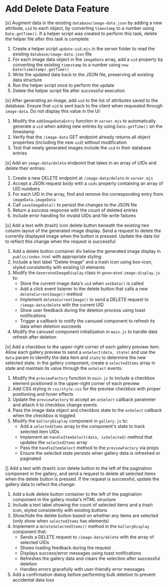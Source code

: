 # Add Delete Data Feature
[x] Augment data in the existing `database/image-data.json` by adding a new attribute, `uid` to each object, by converting `timestamp` to a number using `Date.getTime()`. If a helper script was created to perform this task, delete the helper file after this task is complete:
1. Create a helper script `update-uid.mjs` in the server folder to read the existing `database/image-data.json` file
2. For each image data object in the `imageData` array, add a `uid` property by converting the existing `timestamp` to a number using `new Date(timestamp).getTime()`
3. Write the updated data back to the JSON file, preserving all existing data structure
4. Run the helper script once to perform the update
5. Delete the helper script file after successful execution

[x] After generating an image, add `uid` to the list of attributes saved to the database. Ensure that `uid` is sent back to the client when requested through `image-data`. Do not display this value in the UI:
1. Modify the `addImageDataEntry` function in `server.mjs` to automatically generate a `uid` when adding new entries by using `Date.getTime()` on the timestamp
2. Verify that the `/image-data` GET endpoint already returns all object properties (including the new `uid`) without modification
3. Test that newly generated images include the `uid` in their database entries

[x] Add an `image-data/delete` endpoint that takes in an array of UIDs and delete their entries:
1. Create a new DELETE endpoint at `/image-data/delete` in `server.mjs`
2. Accept a JSON request body with a `uids` property containing an array of UID numbers
3. For each UID in the array, find and remove the corresponding entry from `imageData.imageData`
4. Call `saveImageData()` to persist the changes to the JSON file
5. Return a success response with the count of deleted entries
6. Include error handling for invalid UIDs and file write failures

[x] Add a text with (trash) icon delete button beneath the existing two column layout of the generated image display. Send a request to delete the currently displayed image when the button is pressed. Update the data list to reflect this change when the request is successful:
1. Add a delete button container div below the generated image display in `public/index.html` with appropriate styling
2. Include a text label "Delete Image" and a trash icon using box-icon, styled consistently with existing UI elements
3. Modify the `GeneratedImageDisplay` class in `generated-image-display.js` to:
   - Store the current image data's `uid` when `setData()` is called
   - Add a click event listener to the delete button that calls a new `deleteCurrentImage()` method
   - Implement `deleteCurrentImage()` to send a DELETE request to `/image-data/delete` with the current UID
   - Show user feedback during the deletion process using toast notifications
   - Trigger a callback to notify the carousel component to refresh its data when deletion succeeds
4. Modify the carousel component initialization in `main.js` to handle data refresh after deletion

[x] Add a checkbox to the upper-right corner of each gallery preview item. Allow each gallery preview to send a `onSelect(data, state)` and use the `data` param to identify the data item and `state` to determine the new selected state. in the gallery component, create a `selectedItems` array in state and maintain its value through the `onSelect` events:
1. Modify the `previewFactory` function in `main.js` to include a checkbox element positioned in the upper-right corner of each preview
2. Add CSS styling in `css/style.css` for the preview checkbox with proper positioning and hover effects
3. Update the `previewFactory` to accept an `onSelect` callback parameter and attach it to checkbox change events
4. Pass the image data object and checkbox state to the `onSelect` callback when the checkbox is toggled
5. Modify the `GalleryDisplay` component in `gallery.js` to:
   - Add a `selectedItems` array to the component's state to track selected item UIDs
   - Implement an `handleItemSelect(data, isSelected)` method that updates the `selectedItems` array
   - Pass the `handleItemSelect` method to the `previewFactory` via props
   - Ensure the selected state persists when gallery data is refreshed or paginated

[] Add a text with (trash) icon delete button to the left of the pagination component in the gallery, and send a request to delete all selected items when the delete button is pressed. If the request is successful, update the gallery data to reflect the change:
1. Add a bulk delete button container to the left of the pagination component in the gallery modal's HTML structure
2. Include a text label showing the count of selected items and a trash icon, styled consistently with existing buttons
3. Show/hide the delete button based on whether any items are selected (only show when `selectedItems` has elements)
4. Implement a `deleteSelectedItems()` method in the `GalleryDisplay` component that:
   - Sends a DELETE request to `/image-data/delete` with the array of selected UIDs
   - Shows loading feedback during the request
   - Displays success/error messages using toast notifications
   - Refreshes the gallery data and clears the selection after successful deletion
   - Handles errors gracefully with user-friendly error messages
5. Add a confirmation dialog before performing bulk deletion to prevent accidental data loss
